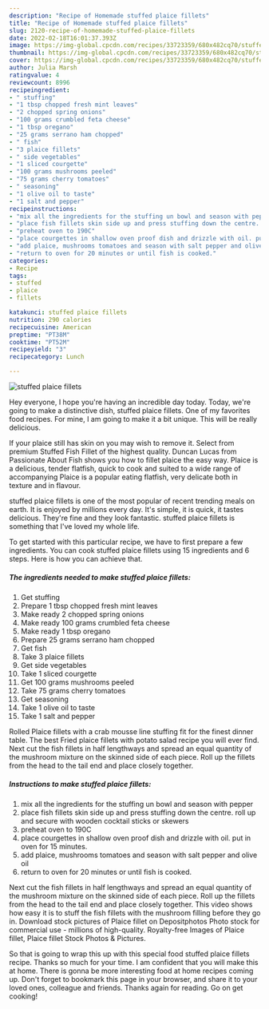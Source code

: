```yaml
---
description: "Recipe of Homemade stuffed plaice fillets"
title: "Recipe of Homemade stuffed plaice fillets"
slug: 2120-recipe-of-homemade-stuffed-plaice-fillets
date: 2022-02-18T16:01:37.393Z
image: https://img-global.cpcdn.com/recipes/33723359/680x482cq70/stuffed-plaice-fillets-recipe-main-photo.jpg
thumbnail: https://img-global.cpcdn.com/recipes/33723359/680x482cq70/stuffed-plaice-fillets-recipe-main-photo.jpg
cover: https://img-global.cpcdn.com/recipes/33723359/680x482cq70/stuffed-plaice-fillets-recipe-main-photo.jpg
author: Julia Marsh
ratingvalue: 4
reviewcount: 8996
recipeingredient:
- " stuffing"
- "1 tbsp chopped fresh mint leaves"
- "2 chopped spring onions"
- "100 grams crumbled feta cheese"
- "1 tbsp oregano"
- "25 grams serrano ham chopped"
- " fish"
- "3 plaice fillets"
- " side vegetables"
- "1 sliced courgette"
- "100 grams mushrooms peeled"
- "75 grams cherry tomatoes"
- " seasoning"
- "1 olive oil to taste"
- "1 salt and pepper"
recipeinstructions:
- "mix all the ingredients for the stuffing un bowl and season with pepper"
- "place fish fillets skin side up and press stuffing down the centre. roll up and secure with wooden cocktail sticks or skewers"
- "preheat oven to 190C"
- "place courgettes in shallow oven proof dish and drizzle with oil. put in oven for 15 minutes."
- "add plaice, mushrooms tomatoes and season with salt pepper and olive oil"
- "return to oven for 20 minutes or until fish is cooked."
categories:
- Recipe
tags:
- stuffed
- plaice
- fillets

katakunci: stuffed plaice fillets 
nutrition: 290 calories
recipecuisine: American
preptime: "PT38M"
cooktime: "PT52M"
recipeyield: "3"
recipecategory: Lunch

---
```



![stuffed plaice fillets](https://img-global.cpcdn.com/recipes/33723359/680x482cq70/stuffed-plaice-fillets-recipe-main-photo.jpg)

Hey everyone, I hope you're having an incredible day today. Today, we're going to make a distinctive dish, stuffed plaice fillets. One of my favorites food recipes. For mine, I am going to make it a bit unique. This will be really delicious.

If your plaice still has skin on you may wish to remove it. Select from premium Stuffed Fish Fillet of the highest quality. Duncan Lucas from Passionate About Fish shows you how to fillet plaice the easy way. Plaice is a delicious, tender flatfish, quick to cook and suited to a wide range of accompanying Plaice is a popular eating flatfish, very delicate both in texture and in flavour.

stuffed plaice fillets is one of the most popular of recent trending meals on earth. It is enjoyed by millions every day. It's simple, it is quick, it tastes delicious. They're fine and they look fantastic. stuffed plaice fillets is something that I've loved my whole life.


To get started with this particular recipe, we have to first prepare a few ingredients. You can cook stuffed plaice fillets using 15 ingredients and 6 steps. Here is how you can achieve that.

<!--inarticleads1-->

##### The ingredients needed to make stuffed plaice fillets:

1. Get  stuffing
1. Prepare 1 tbsp chopped fresh mint leaves
1. Make ready 2 chopped spring onions
1. Make ready 100 grams crumbled feta cheese
1. Make ready 1 tbsp oregano
1. Prepare 25 grams serrano ham chopped
1. Get  fish
1. Take 3 plaice fillets
1. Get  side vegetables
1. Take 1 sliced courgette
1. Get 100 grams mushrooms peeled
1. Take 75 grams cherry tomatoes
1. Get  seasoning
1. Take 1 olive oil to taste
1. Take 1 salt and pepper


Rolled Plaice fillets with a crab mousse line stuffing fit for the finest dinner table. The best Fried plaice fillets with potato salad recipe you will ever find. Next cut the fish fillets in half lengthways and spread an equal quantity of the mushroom mixture on the skinned side of each piece. Roll up the fillets from the head to the tail end and place closely together. 

<!--inarticleads2-->

##### Instructions to make stuffed plaice fillets:

1. mix all the ingredients for the stuffing un bowl and season with pepper
1. place fish fillets skin side up and press stuffing down the centre. roll up and secure with wooden cocktail sticks or skewers
1. preheat oven to 190C
1. place courgettes in shallow oven proof dish and drizzle with oil. put in oven for 15 minutes.
1. add plaice, mushrooms tomatoes and season with salt pepper and olive oil
1. return to oven for 20 minutes or until fish is cooked.


Next cut the fish fillets in half lengthways and spread an equal quantity of the mushroom mixture on the skinned side of each piece. Roll up the fillets from the head to the tail end and place closely together. This video shows how easy it is to stuff the fish fillets with the mushroom filling before they go in. Download stock pictures of Plaice fillet on Depositphotos Photo stock for commercial use - millions of high-quality. Royalty-free Images of Plaice fillet, Plaice fillet Stock Photos & Pictures. 

So that is going to wrap this up with this special food stuffed plaice fillets recipe. Thanks so much for your time. I am confident that you will make this at home. There is gonna be more interesting food at home recipes coming up. Don't forget to bookmark this page in your browser, and share it to your loved ones, colleague and friends. Thanks again for reading. Go on get cooking!
